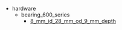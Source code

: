 * hardware
  * bearing_600_series
    * [8_mm_id_28_mm_od_9_mm_depth](hardware/bearing_600_series/8_mm_id_28_mm_od_9_mm_depth)
